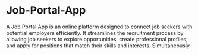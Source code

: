 # Job-Portal-App
A Job Portal App is an online platform designed to connect job seekers with potential employers efficiently. It streamlines the recruitment process by allowing job seekers to explore opportunities, create professional profiles, and apply for positions that match their skills and interests. Simultaneously
